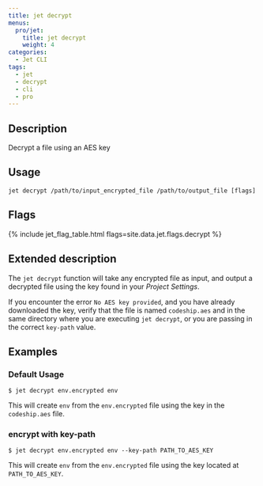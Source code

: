 ```yaml
---
title: jet decrypt
menus:
  pro/jet:
    title: jet decrypt
    weight: 4
categories:
  - Jet CLI
tags:
  - jet
  - decrypt
  - cli
  - pro
---
```


## Description
Decrypt a file using an AES key

## Usage

```
jet decrypt /path/to/input_encrypted_file /path/to/output_file [flags]
```

## Flags
{% include jet_flag_table.html flags=site.data.jet.flags.decrypt %}

## Extended description
The `jet decrypt` function will take any encrypted file as input, and output a decrypted file using the key found in your _Project Settings_.

If you encounter the error `No AES key provided`, and you have already downloaded the key, verify that the file is named `codeship.aes` and in the same directory where you are executing `jet decrypt`, or you are passing in the correct `key-path` value.


## Examples

### Default Usage
```shell
$ jet decrypt env.encrypted env
```

This will create `env` from the `env.encrypted` file using the key in the `codeship.aes` file.

### encrypt with key-path

```shell
$ jet decrypt env.encrypted env --key-path PATH_TO_AES_KEY
```

This will create `env` from the `env.encrypted` file using the key located at `PATH_TO_AES_KEY`.
